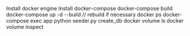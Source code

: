 Install docker engine
Install docker-compose
docker-compose build
docker-compose up -d --build // rebuild if necessary
docker ps
docker-compose exec app python seeder.py create_db
docker volume ls
docker volume inspect
